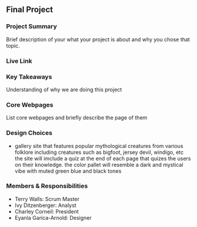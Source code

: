 ## Final Project

### Project Summary

Brief description of your what your project is about and why you chose that topic.

### Live Link

### Key Takeaways

Understanding of why we are doing this project

### Core Webpages

List core webpages and briefly describe the page of them

### Design Choices

- gallery site that features popular mythological creatures from various folklore including creatures such as bigfoot, jersey devil, windigo, etc the site will imclude a quiz at the end of each page that quizes the users on their knowledge. the color pallet will resemble a dark and mystical vibe with muted green blue and black tones


### Members & Responsibilities

- Terry Walls: Scrum Master
- Ivy Ditzenberger: Analyst
- Charley Corneil: President
- Eyanla Garica-Arnold: Designer
